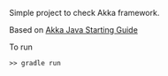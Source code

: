 Simple project to check Akka framework.

Based on [Akka Java Starting Guide](https://developer.lightbend.com/guides/akka-quickstart-java/)

To run 

```
>> gradle run
```